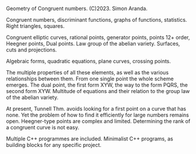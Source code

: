 Geometry of Congruent numbers.
(C)2023. Simon Aranda.

Congruent numbers, discriminant functions, graphs of functions, statistics. Right triangles, squares. 

Congruent elliptic curves, rational points, generator points, points 12+ order, Heegner points, Dual points. Law group of the abelian variety. 
Surfaces, cuts and projections.

Algebraic forms, quadratic equations, plane curves, crossing points.

The multiple properties of all these elements, as well as the various relationships between them. From one single point the whole scheme emerges. The dual point, the first form XYW, the way to the form PQRS, the second form XYW. 
Multitude of equations and their relation to the group law of the abelian variety.

At present, Tunnell Thm. avoids looking for a first point on a curve that has none. Yet the problem of how to find it efficiently for large numbers remains open. 
Heegner-type points are complex and limited. 
Determining the rank of a congruent curve is not easy.

Multiple C++ programmes are included. Minimalist C++ programs, as building blocks for any specific project.

